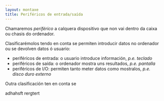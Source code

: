 ```yaml
---
layout: montaxe
title: Periféricos de entrada/saída
---
```


Chamaremos _periférico_ a calquera dispositivo que non vai dentro da caixa ou chasis do ordenador.

Clasificarémolos tendo en conta se permiten introducir datos no ordenador ou se devolven datos ó usuario:

* periféricos de entrada: o usuario introduce información, _p.e. teclado_
* periféricos de saída: o ordenador mostra uns resultados,  _p.e. pantalla_
* periféricos de I/O: permiten tanto meter datos como mostralos, _p.e. disco duro externo_

Outra clasificación ten en conta se

adhahsft rergtert

